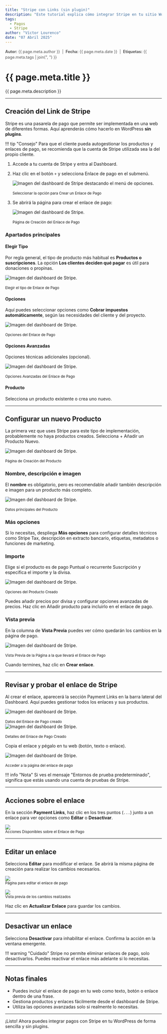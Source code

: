 ```yaml
---
title: "Stripe con Links (sin plugin)"
description: "Este tutorial explica cómo integrar Stripe en tu sitio WordPress utilizando enlaces de pago, sin necesidad de instalar el plugin oficial de Stripe. Aprenderás a crear, configurar y gestionar enlaces de pago directamente desde el dashboard de Stripe."
tags:
  - Pagos
  - Stripe
author: "Víctor Lourenco"
date: "07 Abril 2025"
---
```


<div class="metadata" style="font-size: 0.9em; color: #555; margin-bottom: 0.5rem; line-height: 1.4;">
  <span><strong>Autor:</strong> {{ page.meta.author }}</span> &nbsp;|&nbsp;
  <span><strong>Fecha:</strong> {{ page.meta.date }}</span> &nbsp;|&nbsp;
  <span><strong>Etiquetas:</strong> {{ page.meta.tags | join(", ") }}</span>
</div>

# {{ page.meta.title }}

{{ page.meta.description }}

---

## Creación del Link de Stripe

Stripe es una pasarela de pago que permite ser implementada en una web de diferentes formas. Aquí aprenderás cómo hacerlo en WordPress **sin plugins**.

!!! tip "Consejo"
    Para que el cliente pueda autogestionar los productos y enlaces de pago, se recomienda que la cuenta de Stripe utilizada sea la del propio cliente.

1. Accede a tu cuenta de Stripe y entra al <span class="custom-highlight">Dashboard</span>.
2. Haz clic en el botón `+` y selecciona <span class="custom-highlight">Enlace de pago</span> en el submenú.

    <img src="../../../images/stripe/image.webp" alt="Imagen del dashboard de Stripe destacando el menú de opciones." style="display: block; margin: auto; max-width: 100%; height: auto;">
    <br/><sup>Seleccionar la opción para Crear un Enlace de Pago</sup>

3. Se abrirá la página para crear el enlace de pago:

    <img src="../../../images/stripe/image-2.webp" alt="Imagen del dashboard de Stripe." style="display: block; margin: auto; max-width: 100%; height: auto;">
    <br/><sup>Página de Creación del Enlace de Pago</sup>

### Apartados principales

#### Elegir Tipo

Por regla general, el tipo de producto más habitual es **Productos o suscripciones**. La opción **Los clientes deciden qué pagar** es útil para donaciones o propinas.

<img src="../../../images/stripe/image-3.webp" alt="Imagen del dashboard de Stripe." style="display: block; margin: auto; max-width: 100%; height: auto;">
<br/><sup>Elegir el tipo de Enlace de Pago</sup>

#### Opciones

Aquí puedes seleccionar opciones como **Cobrar impuestos automáticamente**, según las necesidades del cliente y del proyecto.

<img src="../../../images/stripe/image-4.webp" alt="Imagen del dashboard de Stripe." style="display: block; margin: auto; max-width: 100%; height: auto;">
<br/><sup>Opciones del Enlace de Pago</sup>

#### Opciones Avanzadas

Opciones técnicas adicionales (opcional).

<img src="../../../images/stripe/image-5.webp" alt="Imagen del dashboard de Stripe." style="display: block; margin: auto; max-width: 100%; height: auto;">
<br/><sup>Opciones Avanzadas del Enlace de Pago</sup>

#### Producto

Selecciona un producto existente o crea uno nuevo.

---

## Configurar un nuevo Producto

La primera vez que uses Stripe para este tipo de implementación, probablemente no haya productos creados. Selecciona <span class="custom-button">+ Añadir un Producto Nuevo</span>.

<img src="../../../images/stripe/image-6.webp" alt="Imagen del dashboard de Stripe." style="display: block; margin: auto; max-width: 100%; height: auto;">
<br/><sup>Página de Creación del Producto</sup>

### Nombre, descripción e imagen

El **nombre** es obligatorio, pero es recomendable añadir también descripción e imagen para un producto más completo.

<img src="../../../images/stripe/image-7.webp" alt="Imagen del dashboard de Stripe." style="display: block; margin: auto; max-width: 100%; height: auto;">
<br/><sup>Datos principales del Producto</sup>

### Más opciones

Si lo necesitas, despliega **Más opciones** para configurar detalles técnicos como Stripe Tax, descripción en extracto bancario, etiquetas, metadatos o funciones de marketing.

### Importe

Elige si el producto es de pago <span class="custom-highlight">Puntual</span> o recurrente <span class="custom-highlight">Suscripción</span> y especifica el importe y la divisa.

<img src="../../../images/stripe/image-8.webp" alt="Imagen del dashboard de Stripe." style="display: block; margin: auto; max-width: 100%; height: auto;">
<br/><sup>Opciones del Producto Creado</sup>

Puedes añadir precios por divisa y configurar opciones avanzadas de precios. Haz clic en <span class="custom-button">Añadir producto</span> para incluirlo en el enlace de pago.

### Vista previa

En la columna de **Vista Previa** puedes ver cómo quedarán los cambios en la página de pago.

<img src="../../../images/stripe/image-9.webp" alt="Imagen del dashboard de Stripe." style="display: block; margin: auto; max-width: 100%; height: auto;">
<br/><sup>Vista Previa de la Página a la que llevará el Enlace de Pago</sup>

Cuando termines, haz clic en **Crear enlace**.

---

## Revisar y probar el enlace de Stripe

Al crear el enlace, aparecerá la sección <span class="custom-highlight">Payment Links</span> en la barra lateral del Dashboard. Aquí puedes gestionar todos los enlaces y sus productos.

<img src="../../../images/stripe/image-10.webp" alt="Imagen del dashboard de Stripe." style="display: block; margin: auto; max-width: 100%; height: auto;">
<br/><sup>Datos del Enlace de Pago creado</sup>

<img src="../../../images/stripe/image-11.webp" alt="Imagen del dashboard de Stripe." style="display: block; margin: auto; max-width: 100%; height: auto;">
<br/><sup>Detalles del Enlace de Pago Creado</sup>

Copia el enlace y pégalo en tu web (botón, texto o enlace).

<img src="../../../images/stripe/image-12.webp" alt="Imagen del dashboard de Stripe." style="display: block; margin: auto; max-width: 100%; height: auto;">
<br/><sup>Acceder a la página del enlace de pago</sup>

!!! info "Nota"
    Si ves el mensaje "Entornos de prueba predeterminado", significa que estás usando una cuenta de pruebas de Stripe.

---

## Acciones sobre el enlace

En la sección **Payment Links**, haz clic en los tres puntos (`...`) junto a un enlace para ver opciones como **Editar** o **Desactivar**.

![](https://cdn.mathpix.com/cropped/2025_04_25_cc5e5b5dc8dbe82bb967g-13.jpg?height=636&width=1293&top_left_y=647&top_left_x=387)
<br/><sup>Acciones Disponibles sobre el Enlace de Pago</sup>

---

## Editar un enlace

Selecciona **Editar** para modificar el enlace. Se abrirá la misma página de creación para realizar los cambios necesarios.

![](https://cdn.mathpix.com/cropped/2025_04_25_cc5e5b5dc8dbe82bb967g-13.jpg?height=789&width=872&top_left_y=1810&top_left_x=598)
<br/><sup>Página para editar el enlace de pago</sup>

![](https://cdn.mathpix.com/cropped/2025_04_25_cc5e5b5dc8dbe82bb967g-14.jpg?height=783&width=961&top_left_y=308&top_left_x=553)
<br/><sup>Vista previa de los cambios realizados</sup>

Haz clic en **Actualizar Enlace** para guardar los cambios.

---

## Desactivar un enlace

Selecciona **Desactivar** para inhabilitar el enlace. Confirma la acción en la ventana emergente.

!!! warning "Cuidado"
    Stripe no permite eliminar enlaces de pago, solo desactivarlos. Puedes reactivar el enlace más adelante si lo necesitas.

---

## Notas finales

- Puedes incluir el enlace de pago en tu web como texto, botón o enlace dentro de una frase.
- Gestiona productos y enlaces fácilmente desde el dashboard de Stripe.
- Utiliza las opciones avanzadas solo si realmente lo necesitas.

---

¡Listo! Ahora puedes integrar pagos con Stripe en tu WordPress de forma sencilla y sin plugins.
